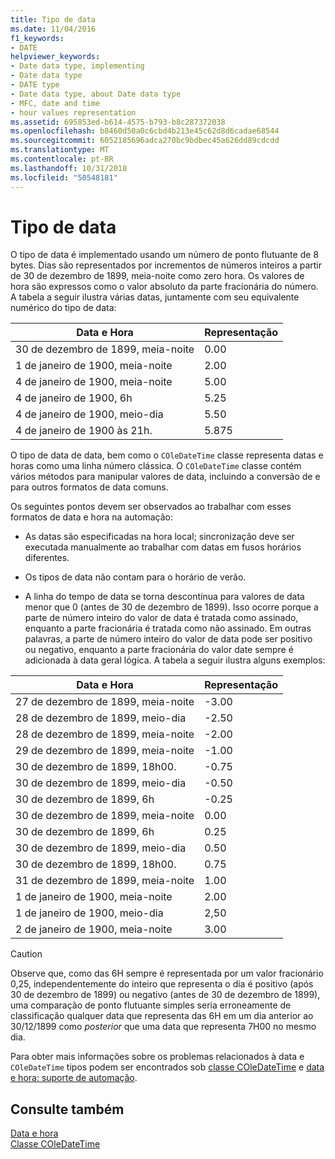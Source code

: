 ```yaml
---
title: Tipo de data
ms.date: 11/04/2016
f1_keywords:
- DATE
helpviewer_keywords:
- Date data type, implementing
- Date data type
- DATE type
- Date data type, about Date data type
- MFC, date and time
- hour values representation
ms.assetid: 695853ed-b614-4575-b793-b8c287372038
ms.openlocfilehash: b8460d50a0c6cbd4b213e45c62d8d6cadae68544
ms.sourcegitcommit: 6052185696adca270bc9bdbec45a626dd89cdcdd
ms.translationtype: MT
ms.contentlocale: pt-BR
ms.lasthandoff: 10/31/2018
ms.locfileid: "50548181"
---
```

# <a name="date-type"></a>Tipo de data

O tipo de data é implementado usando um número de ponto flutuante de 8 bytes. Dias são representados por incrementos de números inteiros a partir de 30 de dezembro de 1899, meia-noite como zero hora. Os valores de hora são expressos como o valor absoluto da parte fracionária do número. A tabela a seguir ilustra várias datas, juntamente com seu equivalente numérico do tipo de data:

|Data e Hora|Representação|
|-------------------|--------------------|
|30 de dezembro de 1899, meia-noite|0.00|
|1 de janeiro de 1900, meia-noite|2.00|
|4 de janeiro de 1900, meia-noite|5.00|
|4 de janeiro de 1900, 6h|5.25|
|4 de janeiro de 1900, meio-dia|5.50|
|4 de janeiro de 1900 às 21h.|5.875|

O tipo de data de data, bem como o `COleDateTime` classe representa datas e horas como uma linha número clássica. O `COleDateTime` classe contém vários métodos para manipular valores de data, incluindo a conversão de e para outros formatos de data comuns.

Os seguintes pontos devem ser observados ao trabalhar com esses formatos de data e hora na automação:

- As datas são especificadas na hora local; sincronização deve ser executada manualmente ao trabalhar com datas em fusos horários diferentes.

- Os tipos de data não contam para o horário de verão.

- A linha do tempo de data se torna descontínua para valores de data menor que 0 (antes de 30 de dezembro de 1899). Isso ocorre porque a parte de número inteiro do valor de data é tratada como assinado, enquanto a parte fracionária é tratada como não assinado. Em outras palavras, a parte de número inteiro do valor de data pode ser positivo ou negativo, enquanto a parte fracionária do valor date sempre é adicionada à data geral lógica. A tabela a seguir ilustra alguns exemplos:

|Data e Hora|Representação|
|-------------------|--------------------|
|27 de dezembro de 1899, meia-noite|-3.00|
|28 de dezembro de 1899, meio-dia|-2.50|
|28 de dezembro de 1899, meia-noite|-2.00|
|29 de dezembro de 1899, meia-noite|-1.00|
|30 de dezembro de 1899, 18h00.|-0.75|
|30 de dezembro de 1899, meio-dia|-0.50|
|30 de dezembro de 1899, 6h|-0.25|
|30 de dezembro de 1899, meia-noite|0.00|
|30 de dezembro de 1899, 6h|0.25|
|30 de dezembro de 1899, meio-dia|0.50|
|30 de dezembro de 1899, 18h00.|0.75|
|31 de dezembro de 1899, meia-noite|1.00|
|1 de janeiro de 1900, meia-noite|2.00|
|1 de janeiro de 1900, meio-dia|2,50|
|2 de janeiro de 1900, meia-noite|3.00|

> [!CAUTION]
>  Observe que, como das 6H sempre é representada por um valor fracionário 0,25, independentemente do inteiro que representa o dia é positivo (após 30 de dezembro de 1899) ou negativo (antes de 30 de dezembro de 1899), uma comparação de ponto flutuante simples seria erroneamente de classificação qualquer data que representa das 6H em um dia anterior ao 30/12/1899 como *posterior* que uma data que representa 7H00 no mesmo dia.

Para obter mais informações sobre os problemas relacionados à data e `COleDateTime` tipos podem ser encontrados sob [classe COleDateTime](../atl-mfc-shared/reference/coledatetime-class.md) e [data e hora: suporte de automação](../atl-mfc-shared/date-and-time-automation-support.md).

## <a name="see-also"></a>Consulte também

[Data e hora](../atl-mfc-shared/date-and-time.md)<br/>
[Classe COleDateTime](../atl-mfc-shared/reference/coledatetime-class.md)

